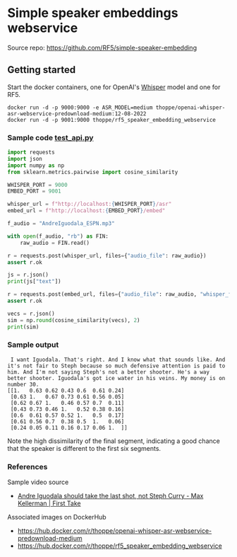 #  Simple speaker embeddings webservice

Source repo: https://github.com/RF5/simple-speaker-embedding

## Getting started

Start the docker containers, one for OpenAI's [Whisper](https://github.com/ahmetoner/whisper-asr-webservice) model and one for RF5.

```
docker run -d -p 9000:9000 -e ASR_MODEL=medium thoppe/openai-whisper-asr-webservice-predownload-medium:12-08-2022
docker run -d -p 9001:9000 thoppe/rf5_speaker_embedding_webservice
```

### Sample code [test_api.py](test_api.py)
```python
import requests
import json
import numpy as np
from sklearn.metrics.pairwise import cosine_similarity

WHISPER_PORT = 9000
EMBED_PORT = 9001

whisper_url = f"http://localhost:{WHISPER_PORT}/asr"
embed_url = f"http://localhost:{EMBED_PORT}/embed"

f_audio = "AndreIguodala_ESPN.mp3"

with open(f_audio, "rb") as FIN:
    raw_audio = FIN.read()

r = requests.post(whisper_url, files={"audio_file": raw_audio})
assert r.ok

js = r.json()
print(js["text"])

r = requests.post(embed_url, files={"audio_file": raw_audio, "whisper_file": r.content})
assert r.ok

vecs = r.json()
sim = np.round(cosine_similarity(vecs), 2)
print(sim)
```

### Sample output

```
 I want Iguodala. That's right. And I know what that sounds like. And it's not fair to Steph because so much defensive attention is paid to him. And I'm not saying Steph's not a better shooter. He's a way better shooter. Iguodala's got ice water in his veins. My money is on number 30.
[[1.   0.63 0.62 0.43 0.6  0.61 0.24]
 [0.63 1.   0.67 0.73 0.61 0.56 0.05]
 [0.62 0.67 1.   0.46 0.57 0.7  0.11]
 [0.43 0.73 0.46 1.   0.52 0.38 0.16]
 [0.6  0.61 0.57 0.52 1.   0.5  0.17]
 [0.61 0.56 0.7  0.38 0.5  1.   0.06]
 [0.24 0.05 0.11 0.16 0.17 0.06 1.  ]]
```

Note the high dissimilarity of the final segment, indicating a good chance that the speaker is different to the first six segments.

### References

Sample video source
+ [Andre Iguodala should take the last shot, not Steph Curry - Max Kellerman | First Take](https://www.youtube.com/watch?v=mLFZOTb4n_s)

Associated images on DockerHub

+   https://hub.docker.com/r/thoppe/openai-whisper-asr-webservice-predownload-medium
+   https://hub.docker.com/r/thoppe/rf5_speaker_embedding_webservice

